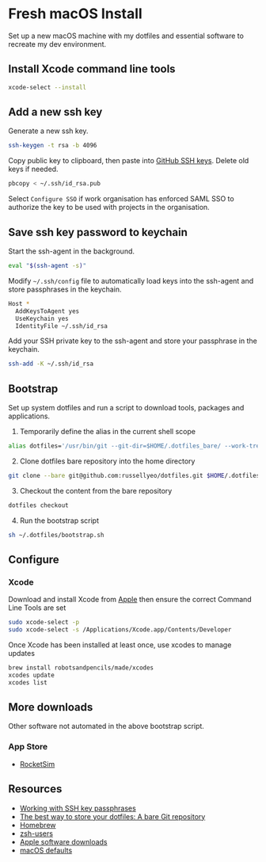 # Fresh macOS Install

Set up a new macOS machine with my dotfiles and essential software to recreate my dev environment.

## Install Xcode command line tools

```sh
xcode-select --install
```

## Add a new ssh key

Generate a new ssh key.
```sh
ssh-keygen -t rsa -b 4096
```

Copy public key to clipboard, then paste into [GitHub SSH keys](https://github.com/settings/keys). Delete old keys if needed.
```sh
pbcopy < ~/.ssh/id_rsa.pub
```

Select `Configure SSO` if work organisation has enforced SAML SSO to authorize the key to be used with projects in the organisation.

## Save ssh key password to keychain

Start the ssh-agent in the background.
```sh
eval "$(ssh-agent -s)"
```

Modify `~/.ssh/config` file to automatically load keys into the ssh-agent and store passphrases in the keychain.
```sh
Host *
  AddKeysToAgent yes
  UseKeychain yes
  IdentityFile ~/.ssh/id_rsa
```

Add your SSH private key to the ssh-agent and store your passphrase in the keychain.
```sh
ssh-add -K ~/.ssh/id_rsa
```

## Bootstrap

Set up system dotfiles and run a script to download tools, packages and applications.

1. Temporarily define the alias in the current shell scope
```sh
alias dotfiles='/usr/bin/git --git-dir=$HOME/.dotfiles_bare/ --work-tree=$HOME'
```

2. Clone dotfiles bare repository into the home directory
```sh
git clone --bare git@github.com:russellyeo/dotfiles.git $HOME/.dotfiles_bare
```

3. Checkout the content from the bare repository
```sh
dotfiles checkout
```

4. Run the bootstrap script
```sh
sh ~/.dotfiles/bootstrap.sh
```

## Configure

### Xcode

Download and install Xcode from [Apple](https://developer.apple.com/download/release/) then ensure the correct Command Line Tools are set

```sh
sudo xcode-select -p
sudo xcode-select -s /Applications/Xcode.app/Contents/Developer
```

Once Xcode has been installed at least once, use xcodes to manage updates

```sh
brew install robotsandpencils/made/xcodes
xcodes update
xcodes list
```

## More downloads

Other software not automated in the above bootstrap script.

### App Store

* [RocketSim](https://www.rocketsim.app/)

## Resources

* [Working with SSH key passphrases](https://help.github.com/en/articles/working-with-ssh-key-passphrases)
* [The best way to store your dotfiles: A bare Git repository](https://developer.atlassian.com/blog/2016/02/best-way-to-store-dotfiles-git-bare-repo/)
* [Homebrew](https://brew.sh)
* [zsh-users](https://github.com/zsh-users)
* [Apple software downloads](https://developer.apple.com/download/release/)
* [macOS defaults](https://macos-defaults.com/)